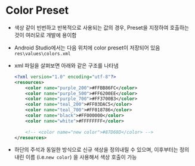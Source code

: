 # Color Preset

- 색상 같이 빈번하고 반복적으로 사용되는 값의 경우, Preset을 지정하여 호출하는 것이 여러모로 개발에 용이함

- Android Studio에서는 다음 위치에 color preset이 저장되어 있음`res\values\colors.xml`

- xml 파일을 살펴보면 아래와 같은 구조를 나타냄

  ```xml
  <?xml version="1.0" encoding="utf-8"?>
  <resources>
      <color name="purple_200">#FFBB86FC</color>
      <color name="purple_500">#FF6200EE</color>
      <color name="purple_700">#FF3700B3</color>
      <color name="teal_200">#FF03DAC5</color>
      <color name="teal_700">#FF018786</color>
      <color name="black">#FF000000</color>
      <color name="white">#FFFFFFFF</color>
      
      <!-- <color name="new color">#87D68D</color> -->
  </resources>
  ```

- 하단의 주석과 동일한 방식으로 신규 색상을 정의내릴 수 있으며, 이후부터는 정의 내린 이름 (i.e.`new color`) 을 사용해서 색상 호출이 가능